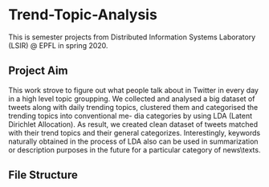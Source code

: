 # Trend-Topic-Analysis
This is semester projects from Distributed Information Systems Laboratory (LSIR) @ EPFL in spring 2020.

## Project Aim
This work strove to figure out what people talk about in Twitter in every
day in a high level topic groupping. We collected and analysed a big dataset of tweets
along with daily trending topics, clustered them and
categorised the trending topics into conventional me-
dia categories by using LDA (Latent Dirichlet Allocation). As result, we created clean dataset of tweets matched with their trend topics and their general categorizes. Interestingly, keywords naturally obtained in the process of LDA also can be used in summarization or description purposes in the
future for a particular category of news\texts.

## File Structure